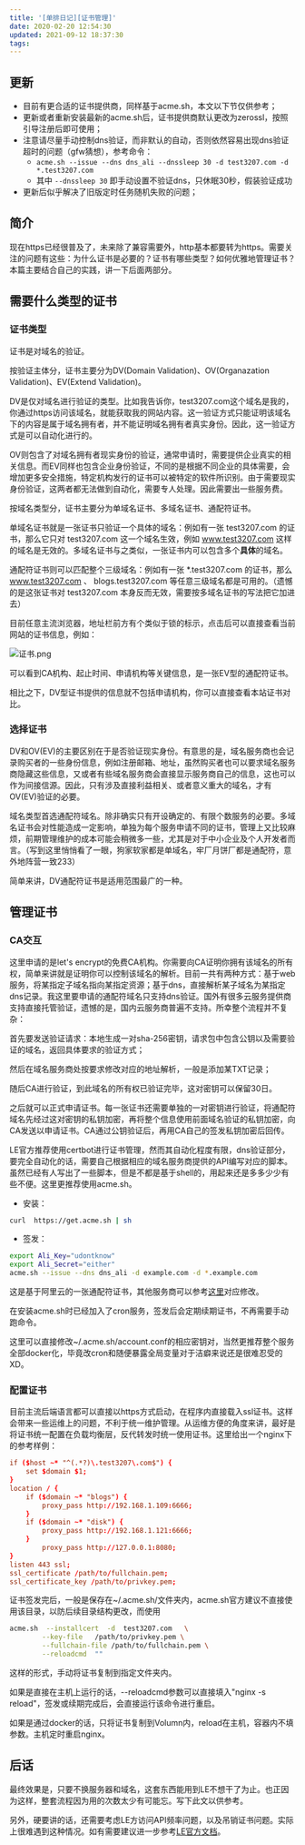```yaml
---
title: '[单排日记][证书管理]'
date: 2020-02-20 12:54:30
updated: 2021-09-12 18:37:30
tags:
---
```


## 更新

* 目前有更合适的证书提供商，同样基于acme.sh，本文以下节仅供参考；
* 更新或者重新安装最新的acme.sh后，证书提供商默认更改为zerossl，按照引导注册后即可使用；
* 注意请尽量手动控制dns验证，而非默认的自动，否则依然容易出现dns验证超时的问题（gfw猜想），参考命令：
    * ```acme.sh --issue --dns dns_ali --dnssleep 30 -d test3207.com -d *.test3207.com```
    * 其中 `--dnssleep 30` 即手动设置不验证dns，只休眠30秒，假装验证成功
* 更新后似乎解决了旧版定时任务随机失败的问题；

## 简介

现在https已经很普及了，未来除了兼容需要外，http基本都要转为https。需要关注的问题有这些：为什么证书是必要的？证书有哪些类型？如何优雅地管理证书？本篇主要结合自己的实践，讲一下后面两部分。

## 需要什么类型的证书

### 证书类型

证书是对域名的验证。

按验证主体分，证书主要分为DV(Domain Validation)、OV(Organazation Validation)、EV(Extend Validation)。

DV是仅对域名进行验证的类型。比如我告诉你，test3207.com这个域名是我的，你通过https访问该域名，就能获取我的网站内容。这一验证方式只能证明该域名下的内容是属于域名拥有者，并不能证明域名拥有者真实身份。因此，这一验证方式是可以自动化进行的。

OV则包含了对域名拥有者现实身份的验证，通常申请时，需要提供企业真实的相关信息。而EV同样也包含企业身份验证，不同的是根据不同企业的具体需要，会增加更多安全措施，特定机构发行的证书可以被特定的软件所识别。由于需要现实身份验证，这两者都无法做到自动化，需要专人处理。因此需要出一些服务费。

按域名类型分，证书主要分为单域名证书、多域名证书、通配符证书。

单域名证书就是一张证书只验证一个具体的域名：例如有一张 test3207.com 的证书，那么它只对 test3207.com 这一个域名生效，例如 www.test3207.com 这样的域名是无效的。多域名证书与之类似，一张证书内可以包含多个**具体**的域名。

通配符证书则可以匹配整个三级域名：例如有一张 *.test3207.com 的证书，那么 www.test3207.com 、 blogs.test3207.com 等任意三级域名都是可用的。（遗憾的是这张证书对 test3207.com 本身反而无效，需要按多域名证书的写法把它加进去）

目前任意主流浏览器，地址栏前方有个类似于锁的标示，点击后可以直接查看当前网站的证书信息，例如：

![证书.png](/images/证书.png)

可以看到CA机构、起止时间、申请机构等关键信息，是一张EV型的通配符证书。

相比之下，DV型证书提供的信息就不包括申请机构，你可以直接查看本站证书对比。

### 选择证书

DV和OV(EV)的主要区别在于是否验证现实身份。有意思的是，域名服务商也会记录购买者的一些身份信息，例如注册邮箱、地址，虽然购买者也可以要求域名服务商隐藏这些信息，又或者有些域名服务商会直接显示服务商自己的信息，这也可以作为间接信源。因此，只有涉及直接利益相关、或者意义重大的域名，才有OV(EV)验证的必要。

域名类型首选通配符域名。除非确实只有开设确定的、有限个数服务的必要。多域名证书会对性能造成一定影响，单独为每个服务申请不同的证书，管理上又比较麻烦，前期管理维护的成本可能会稍微多一些，尤其是对于中小企业及个人开发者而言。（写到这里悄悄看了一眼，狗家软家都是单域名，牢厂月饼厂都是通配符，意外地阵营一致233）

简单来讲，DV通配符证书是适用范围最广的一种。

## 管理证书

### CA交互

这里申请的是let's encrypt的免费CA机构。你需要向CA证明你拥有该域名的所有权，简单来讲就是证明你可以控制该域名的解析。目前一共有两种方式：基于web服务，将某指定子域名指向某指定资源；基于dns，直接解析某子域名为某指定dns记录。我这里要申请的通配符域名只支持dns验证。国外有很多云服务提供商支持直接托管验证，遗憾的是，国内云服务商普遍不支持。所幸整个流程并不复杂：

首先要发送验证请求：本地生成一对sha-256密钥，请求包中包含公钥以及需要验证的域名，返回具体要求的验证方式；

然后在域名服务商处按要求修改对应的地址解析，一般是添加某TXT记录；

随后CA进行验证，到此域名的所有权已验证完毕，这对密钥可以保留30日。

之后就可以正式申请证书。每一张证书还需要单独的一对密钥进行验证，将通配符域名先经过这对密钥的私钥加密，再将整个信息使用前面域名验证的私钥加密，向CA发送以申请证书。CA通过公钥验证后，再用CA自己的签发私钥加密后回传。

LE官方推荐使用certbot进行证书管理，然而其自动化程度有限，dns验证部分，要完全自动化的话，需要自己根据相应的域名服务商提供的API编写对应的脚本。虽然已经有人写出了一些脚本，但是不都是基于shell的，用起来还是多多少少有些不便。这里更推荐使用acme.sh。

* 安装：

```bash
curl  https://get.acme.sh | sh
```

* 签发：

```bash
export Ali_Key="udontknow"
export Ali_Secret="either"
acme.sh --issue --dns dns_ali -d example.com -d *.example.com
```

这是基于阿里云的一张通配符证书，其他服务商可以参考[这里](https://github.com/acmesh-official/acme.sh/wiki/dnsapi)对应修改。

在安装acme.sh时已经加入了cron服务，签发后会定期续期证书，不再需要手动跑命令。

这里可以直接修改~/.acme.sh/account.conf的相应密钥对，当然更推荐整个服务全部docker化，毕竟改cron和随便暴露全局变量对于洁癖来说还是很难忍受的XD。

### 配置证书

目前主流后端语言都可以直接以https方式启动，在程序内直接载入ssl证书。这样会带来一些运维上的问题，不利于统一维护管理。从运维方便的角度来讲，最好是将证书统一配置在负载均衡层，反代转发时统一使用证书。这里给出一个nginx下的参考样例：

```conf
if ($host ~* "^(.*?)\.test3207\.com$") {
    set $domain $1;
}
location / {
    if ($domain ~* "blogs") {
        proxy_pass http://192.168.1.109:6666;
    }
    if ($domain ~* "disk") {
        proxy_pass http://192.168.1.121:6666;
    }
        proxy_pass http://127.0.0.1:8080;
}
listen 443 ssl;
ssl_certificate /path/to/fullchain.pem;
ssl_certificate_key /path/to/privkey.pem;
```

证书签发完后，一般是保存在~/.acme.sh/文件夹内，acme.sh官方建议不直接使用该目录，以防后续目录结构更改，而使用

```bash
acme.sh  --installcert  -d  test3207.com   \
        --key-file   /path/to/privkey.pem \
        --fullchain-file /path/to/fullchain.pem \
        --reloadcmd  ""
```

这样的形式，手动将证书复制到指定文件夹内。

如果是直接在主机上运行的话，--reloadcmd参数可以直接填入"nginx -s reload"，签发或续期完成后，会直接运行该命令进行重启。

如果是通过docker的话，只将证书复制到Volumn内，reload在主机，容器内不填参数。主机定时重启nginx。

## 后话

最终效果是，只要不换服务器和域名，这套东西能用到LE不想干了为止。也正因为这样，整套流程因为用的次数太少有可能忘。写下此文以供参考。

另外，硬要讲的话，还需要考虑LE方访问API频率问题，以及吊销证书问题。实际上很难遇到这种情况。如有需要建议进一步参考[LE官方文档](https://letsencrypt.org/docs/)。
